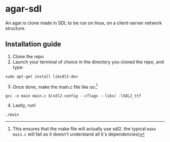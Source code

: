 # agar-sdl
An agar.io clone made in SDL to be run on linux, on a client-server network structure.

## Installation guide
1. Clone the repo
2. Launch your terminal of choice in the directory you cloned the repo, and type:
```
sudo apt-get install libsdl2-dev 
```
3. Once done, make the main.c file like so:[^1]
``` 
gcc -o main main.c $(sdl2-config --cflags --libs) -lSDL2_ttf 
```
[^1]: This ensures that the make file will actually use sdl2. the typical `make main.c` will fail as it doesn't understand all it's dependencies)

4. Lastly, run! 
```
./main
```
